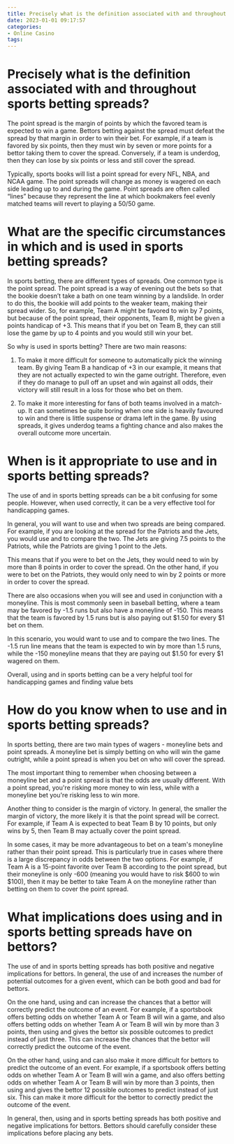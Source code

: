 ```yaml
---
title: Precisely what is the definition associated with and throughout sports betting spreads 
date: 2023-01-01 09:17:57
categories:
- Online Casino
tags:
---
```



#  Precisely what is the definition associated with and throughout sports betting spreads? 

The point spread is the margin of points by which the favored team is expected to win a game. Bettors betting against the spread must defeat the spread by that margin in order to win their bet. For example, if a team is favored by six points, then they must win by seven or more points for a bettor taking them to cover the spread. Conversely, if a team is underdog, then they can lose by six points or less and still cover the spread. 

Typically, sports books will list a point spread for every NFL, NBA, and NCAA game. The point spreads will change as money is wagered on each side leading up to and during the game. Point spreads are often called “lines” because they represent the line at which bookmakers feel evenly matched teams will revert to playing a 50/50 game.

#  What are the specific circumstances in which and is used in sports betting spreads? 

In sports betting, there are different types of spreads. One common type is the point spread. The point spread is a way of evening out the bets so that the bookie doesn’t take a bath on one team winning by a landslide. In order to do this, the bookie will add points to the weaker team, making their spread wider. So, for example, Team A might be favored to win by 7 points, but because of the point spread, their opponents, Team B, might be given a points handicap of +3. This means that if you bet on Team B, they can still lose the game by up to 4 points and you would still win your bet.

So why is used in sports betting? There are two main reasons:

1) To make it more difficult for someone to automatically pick the winning team. By giving Team B a handicap of +3 in our example, it means that they are not actually expected to win the game outright. Therefore, even if they do manage to pull off an upset and win against all odds, their victory will still result in a loss for those who bet on them.

2) To make it more interesting for fans of both teams involved in a match-up. It can sometimes be quite boring when one side is heavily favoured to win and there is little suspense or drama left in the game. By using spreads, it gives underdog teams a fighting chance and also makes the overall outcome more uncertain.

#  When is it appropriate to use and in sports betting spreads? 

The use of and in sports betting spreads can be a bit confusing for some people. However, when used correctly, it can be a very effective tool for handicapping games. 

In general, you will want to use and when two spreads are being compared. For example, if you are looking at the spread for the Patriots and the Jets, you would use and to compare the two. The Jets are giving 7.5 points to the Patriots, while the Patriots are giving 1 point to the Jets. 

This means that if you were to bet on the Jets, they would need to win by more than 8 points in order to cover the spread. On the other hand, if you were to bet on the Patriots, they would only need to win by 2 points or more in order to cover the spread. 

There are also occasions when you will see and used in conjunction with a moneyline. This is most commonly seen in baseball betting, where a team may be favored by -1.5 runs but also have a moneyline of -150. This means that the team is favored by 1.5 runs but is also paying out $1.50 for every $1 bet on them. 

In this scenario, you would want to use and to compare the two lines. The -1.5 run line means that the team is expected to win by more than 1.5 runs, while the -150 moneyline means that they are paying out $1.50 for every $1 wagered on them. 

Overall, using and in sports betting can be a very helpful tool for handicapping games and finding value bets

#  How do you know when to use and in sports betting spreads? 

In sports betting, there are two main types of wagers - moneyline bets and point spreads. A moneyline bet is simply betting on who will win the game outright, while a point spread is when you bet on who will cover the spread.

The most important thing to remember when choosing between a moneyline bet and a point spread is that the odds are usually different. With a point spread, you're risking more money to win less, while with a moneyline bet you're risking less to win more.

Another thing to consider is the margin of victory. In general, the smaller the margin of victory, the more likely it is that the point spread will be correct. For example, if Team A is expected to beat Team B by 10 points, but only wins by 5, then Team B may actually cover the point spread.

In some cases, it may be more advantageous to bet on a team's moneyline rather than their point spread. This is particularly true in cases where there is a large discrepancy in odds between the two options. For example, if Team A is a 15-point favorite over Team B according to the point spread, but their moneyline is only -600 (meaning you would have to risk $600 to win $100), then it may be better to take Team A on the moneyline rather than betting on them to cover the point spread.

#  What implications does using and in sports betting spreads have on bettors?

The use of and in sports betting spreads has both positive and negative implications for bettors. In general, the use of and increases the number of potential outcomes for a given event, which can be both good and bad for bettors.

On the one hand, using and can increase the chances that a bettor will correctly predict the outcome of an event. For example, if a sportsbook offers betting odds on whether Team A or Team B will win a game, and also offers betting odds on whether Team A or Team B will win by more than 3 points, then using and gives the bettor six possible outcomes to predict instead of just three. This can increase the chances that the bettor will correctly predict the outcome of the event.

On the other hand, using and can also make it more difficult for bettors to predict the outcome of an event. For example, if a sportsbook offers betting odds on whether Team A or Team B will win a game, and also offers betting odds on whether Team A or Team B will win by more than 3 points, then using and gives the bettor 12 possible outcomes to predict instead of just six. This can make it more difficult for the bettor to correctly predict the outcome of the event.

In general, then, using and in sports betting spreads has both positive and negative implications for bettors. Bettors should carefully consider these implications before placing any bets.